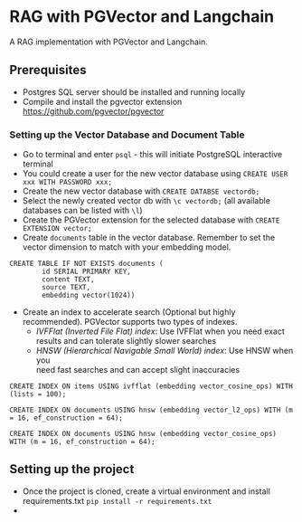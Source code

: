 # RAG with PGVector and Langchain
A RAG implementation with PGVector and Langchain.

## Prerequisites 
* Postgres SQL server should be installed and running locally
* Compile and install the pgvector extension https://github.com/pgvector/pgvector

### Setting up the Vector Database and Document Table
* Go to terminal and enter `psql` - this will initiate PostgreSQL 
  interactive terminal
* You could create a user for the new vector database using `CREATE USER 
xxx WITH PASSWORD xxx;`
* Create the new vector database with `CREATE DATABSE vectordb;`
* Select the newly created vector db with `\c vectordb;` (all available 
  databases can be listed with `\l`)
* Create the PGVector extension for the selected database with `CREATE 
EXTENSION vector;`
* Create `documents` table in the vector database. Remember to set the 
  vector dimension to match with your embedding model. 
```commandline
CREATE TABLE IF NOT EXISTS documents (
        id SERIAL PRIMARY KEY,
        content TEXT,
		source TEXT, 
        embedding vector(1024))
```
* Create an index to accelerate search (Optional but highly recommended). 
  PGVector supports two 
  types of indexes.
    * *IVFFlat (Inverted File Flat) index*: Use IVFFlat when you need exact 
      results and can tolerate slightly slower searches
    * *HNSW (Hierarchical Navigable Small World) index*: Use HNSW when you  
      need fast searches and can accept slight inaccuracies
```commandline
CREATE INDEX ON items USING ivfflat (embedding vector_cosine_ops) WITH (lists = 100);
```
```commandline
CREATE INDEX ON documents USING hnsw (embedding vector_l2_ops) WITH (m = 16, ef_construction = 64);
```
```commandline
CREATE INDEX ON documents USING hnsw (embedding vector_cosine_ops) WITH (m = 16, ef_construction = 64);
```
## Setting up the project
* Once the project is cloned, create a virtual environment and install 
  requirements.txt `pip install -r requirements.txt`
* 



